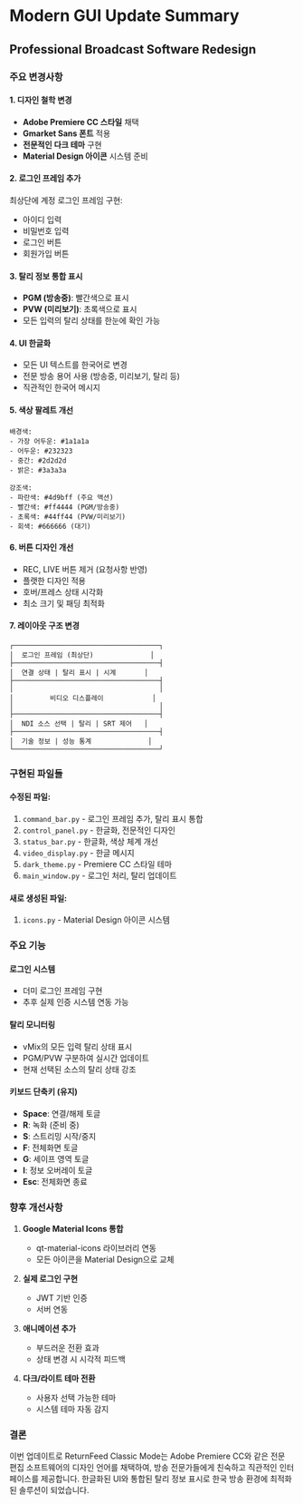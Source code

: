 # Modern GUI Update Summary
## Professional Broadcast Software Redesign

### 주요 변경사항

#### 1. 디자인 철학 변경
- **Adobe Premiere CC 스타일** 채택
- **Gmarket Sans 폰트** 적용
- **전문적인 다크 테마** 구현
- **Material Design 아이콘** 시스템 준비

#### 2. 로그인 프레임 추가
최상단에 계정 로그인 프레임 구현:
- 아이디 입력
- 비밀번호 입력
- 로그인 버튼
- 회원가입 버튼

#### 3. 탈리 정보 통합 표시
- **PGM (방송중)**: 빨간색으로 표시
- **PVW (미리보기)**: 초록색으로 표시
- 모든 입력의 탈리 상태를 한눈에 확인 가능

#### 4. UI 한글화
- 모든 UI 텍스트를 한국어로 변경
- 전문 방송 용어 사용 (방송중, 미리보기, 탈리 등)
- 직관적인 한국어 메시지

#### 5. 색상 팔레트 개선
```
배경색:
- 가장 어두운: #1a1a1a
- 어두운: #232323
- 중간: #2d2d2d
- 밝은: #3a3a3a

강조색:
- 파란색: #4d9bff (주요 액션)
- 빨간색: #ff4444 (PGM/방송중)
- 초록색: #44ff44 (PVW/미리보기)
- 회색: #666666 (대기)
```

#### 6. 버튼 디자인 개선
- REC, LIVE 버튼 제거 (요청사항 반영)
- 플랫한 디자인 적용
- 호버/프레스 상태 시각화
- 최소 크기 및 패딩 최적화

#### 7. 레이아웃 구조 변경
```
┌────────────────────────────────────┐
│  로그인 프레임 (최상단)              │
├────────────────────────────────────┤
│  연결 상태 | 탈리 표시 | 시계       │
├────────────────────────────────────┤
│                                    │
│         비디오 디스플레이            │
│                                    │
├────────────────────────────────────┤
│  NDI 소스 선택 | 탈리 | SRT 제어   │
├────────────────────────────────────┤
│  기술 정보 | 성능 통계              │
└────────────────────────────────────┘
```

### 구현된 파일들

#### 수정된 파일:
1. `command_bar.py` - 로그인 프레임 추가, 탈리 표시 통합
2. `control_panel.py` - 한글화, 전문적인 디자인
3. `status_bar.py` - 한글화, 색상 체계 개선
4. `video_display.py` - 한글 메시지
5. `dark_theme.py` - Premiere CC 스타일 테마
6. `main_window.py` - 로그인 처리, 탈리 업데이트

#### 새로 생성된 파일:
1. `icons.py` - Material Design 아이콘 시스템

### 주요 기능

#### 로그인 시스템
- 더미 로그인 프레임 구현
- 추후 실제 인증 시스템 연동 가능

#### 탈리 모니터링
- vMix의 모든 입력 탈리 상태 표시
- PGM/PVW 구분하여 실시간 업데이트
- 현재 선택된 소스의 탈리 상태 강조

#### 키보드 단축키 (유지)
- **Space**: 연결/해제 토글
- **R**: 녹화 (준비 중)
- **S**: 스트리밍 시작/중지
- **F**: 전체화면 토글
- **G**: 세이프 영역 토글
- **I**: 정보 오버레이 토글
- **Esc**: 전체화면 종료

### 향후 개선사항

1. **Google Material Icons 통합**
   - qt-material-icons 라이브러리 연동
   - 모든 아이콘을 Material Design으로 교체

2. **실제 로그인 구현**
   - JWT 기반 인증
   - 서버 연동

3. **애니메이션 추가**
   - 부드러운 전환 효과
   - 상태 변경 시 시각적 피드백

4. **다크/라이트 테마 전환**
   - 사용자 선택 가능한 테마
   - 시스템 테마 자동 감지

### 결론

이번 업데이트로 ReturnFeed Classic Mode는 Adobe Premiere CC와 같은 전문 편집 소프트웨어의 디자인 언어를 채택하여, 방송 전문가들에게 친숙하고 직관적인 인터페이스를 제공합니다. 한글화된 UI와 통합된 탈리 정보 표시로 한국 방송 환경에 최적화된 솔루션이 되었습니다.